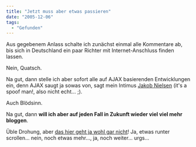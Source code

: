 ```yaml
---
title: "Jetzt muss aber etwas passieren"
date: "2005-12-06"
tags:
  - "Gefunden"
---
```


Aus gegebenem Anlass schalte ich zunächst einmal alle Kommentare ab, bis sich in Deutschland ein paar Richter mit Internet-Anschluss finden lassen.

Nein, Quatsch.

Na gut, dann stelle ich aber sofort alle auf AJAX basierenden Entwicklungen ein, denn AJAX saugt ja sowas von, sagt mein Intimus [Jakob Nielsen](http://www.usabilityviews.com/ajaxsucks.html) (it's a spoof man!, also nicht echt... ;).

Auch Blödsinn.

Na gut, dann **will ich aber auf jeden Fall in Zukunft wieder viel viel mehr bloggen**.

Üble Drohung, aber [das hier geht ja wohl gar nicht](http://www.basicthinking.de/blog/2005/12/05/deutsche-blogparade-8/)! Ja, etwas runter scrollen... nein, noch etwas mehr..., ja, noch weiter... urgs...
